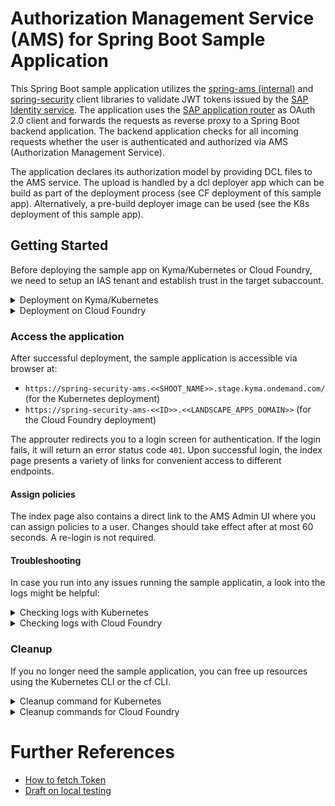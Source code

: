 # Authorization Management Service (AMS) for Spring Boot Sample Application
This Spring Boot sample application utilizes the [spring-ams (internal)](https://github.wdf.sap.corp/CPSecurity/cloud-authorization-client-library-java/tree/master/spring-ams) and [spring-security](https://github.com/SAP/cloud-security-services-integration-library/tree/main/spring-security) client libraries to validate JWT tokens issued by the [SAP Identity service](https://help.sap.com/docs/identity-authentication).
The application uses the [SAP application router](https://www.npmjs.com/package/@sap/approuter) as OAuth 2.0 client and forwards the requests as reverse proxy to a Spring Boot backend application.
The backend application checks for all incoming requests whether the user is authenticated and authorized via AMS (Authorization Management Service).

The application declares its authorization model by providing DCL files to the AMS service.
The upload is handled by a dcl deployer app which can be build as part of the deployment process (see CF deployment of this sample app).
Alternatively, a pre-build deployer image can be used (see the K8s deployment of this sample app).

## Getting Started
Before deploying the sample app on Kyma/Kubernetes or Cloud Foundry, we need to setup an IAS tenant and establish trust in the target subaccount.
<details>
<summary>Deployment on Kyma/Kubernetes</summary>

The k8s deployment contains two pods:
* The [first pod](k8s/app.yaml) consists of two containers, one for the app and one for the approuter.
* The [second pod](k8s/policies-deployer-job.yaml) is just for uploading the DCL files to the AMS server.
  It copies the DCL files from the app image via an init container and then runs a container from a pre-build image to do the actual upload.
  This pod is configured to be removed 5 minutes after the job is done.

### Build, tag and push docker images to a repository
:bulb: If you just want to try out the sample application, you can skip this step and use the pre-build docker images.

#### Backend application
On the console change into the `spring-security-ams` folder.
Then use the following commands to build and pushed the spring boot application to a repository:
```bash
mvn clean package
docker build -t <repository>/<backendImage> .
docker push <repository>/<backendImage>
```
The [docker file of the application](Dockerfile) expects the DCL files to be located in the folder `dcldeployer/dcl`.

#### Approuter
Change into the `spring-security-ams/approuter` folder and use the following docker CLI commands to build and push the approuter:
```bash
docker build -t <repository>/<approuterImage> .
docker push <repository>/<approuterImage>
```
The [dockerfile of the approuter](approuter/Dockerfile) does not need to be adapted.
:warning: Don't forget to change back into the `spring-security-ams` folder afterwards.

### Configure the k8s deployment
1. The pre-build policies deployer image [is configured](k8s/policies-deployer-job.yaml) to be pulled from `common.repositories.cloud.sap`.
This requires a user account and an access token that can be generated at https://common.repositories.cloud.sap/ui/user_profile.
The access token then needs to be stored as a [k8s secret](https://kubernetes.io/docs/tasks/configure-pod-container/pull-image-private-registry/#create-a-secret-by-providing-credentials-on-the-command-line) named `common-artifactory` using the k8s CLI:
```bash
kubectl create secret docker-registry common-artifactory --docker-server=cloud-security-integration.common.repositories.cloud.sap --docker-username=<YOUR USERNAME> --docker-password=<YOUR IDENTITY TOKEN> --docker-email=<YOUR EMAIL> -n <YOUR NAMESPACE>
```
1. If you have build and pushed your own app and/or approuter image in the previous step, you need to replace the default image tags specified in [the app configuration](k8s/app.yaml) and [the policies deployer job configuration](k8s/policies-deployer-job.yaml).
If the images were not pushed to `common.repositories.cloud.sap`, you also need to adapt the corresponding `imagePullSecrets`.
:bulb: In case the images are to be pulled from a public repository, no image pull secret is required.
1. Finally, [the identity service instance configuration](k8s/identity-service-instance.yaml) needs to be completed by providing two redirect URLs for the approuter.
If you know the unique shoot name of your Kyma Cluster, then you can simply replace the `SHOOT_NAME` placeholder.
Otherwise, you can deploy only the service and API rule with
```shell script
kubectl apply -f k8s/service.yaml -n <YOUR NAMESPACE>
kubectl apply -f k8s/apirule.yaml -n <YOUR NAMESPACE>
```
and afterwards retrieve the hostname for the redirect URLs from the API rule in the Kyma cluster dashboard.
Alternatively, you can also deploy the whole app twice and retrieve the URLs in between.

### Deploy the application
After successful configuration you can deploy the applications using [kubectl cli](https://kubernetes.io/docs/reference/kubectl/)
```shell script
kubectl apply -f k8s -n <YOUR NAMESPACE>
```
</details>

<details>
<summary>Deployment on Cloud Foundry</summary>

### Configure the CF deployment
First you need to login using the CF CLI:
```shell
cf login -u <YOUR USER> -o <CF ORG of your subaccount> -s <CF SPACE in your subaccount>
```

Adapt the [vars](../vars.yml) file by:
- specifying a unique value for `ID`, e.g. your user id
- setting `LANDSCAPE_APPS_DOMAIN` according to your landscape, e.g. `cfapps.eu12.hana.ondemand.com` for Canary

### Create the identity service instance (with AMS enabled)
You need to manually replace all ``((LANDSCAPE_APPS_DOMAIN))`` and ``((ID))`` placeholders in `ìas-config.json`.
Then use the IAS service broker to create the ``identity`` service instance:
```shell
cf create-service identity application spring-security-ams-identity -c ias-config.json
```

### Build and deploy the application
Use maven and the cf CLI to compile, package and push the application to Cloud Foundry:
```shell
mvn clean package
cf push --vars-file ../vars.yml
```
</details>

### Access the application
After successful deployment, the sample application is accessible via browser at:
- `https://spring-security-ams.<<SHOOT_NAME>>.stage.kyma.ondemand.com/` (for the Kubernetes deployment)
- `https://spring-security-ams-<<ID>>.<<LANDSCAPE_APPS_DOMAIN>>` (for the Cloud Foundry deployment)

The approuter redirects you to a login screen for authentication.
If the login fails, it will return an error status code `401`.
Upon successful login, the index page presents a variety of links for convenient access to different endpoints.

#### Assign policies
The index page also contains a direct link to the AMS Admin UI where you can assign policies to a user.
Changes should take effect after at most 60 seconds.
A re-login is not required.
#### Troubleshooting
In case you run into any issues running the sample applicatin, a look into the logs might be helpful:
<details>
<summary>Checking logs with Kubernetes</summary>

```shell
kubectl logs -l app=spring-security-ams -n <YOUR NAMESPACE>
```
</details>

<details>
<summary>Checking logs with Cloud Foundry</summary>

```shell
cf logs spring-security-ams --recent
```
</details>

### Cleanup
If you no longer need the sample application, you can free up resources using the Kubernetes CLI or the cf CLI.
<details>
<summary>Cleanup command for Kubernetes</summary>

```shell
kubectl delete -f k8s -n <YOUR NAMESPACE>
```
</details>

<details>
<summary>Cleanup commands for Cloud Foundry</summary>

```shell
cf unbind-service spring-security-ams-backend spring-security-ams-identity
cf unbind-service spring-security-ams-approuter spring-security-ams-identity
cf unbind-service spring-security-ams-dcl-deployer spring-security-ams-identity
cf delete -f spring-security-ams-backend
cf delete -f spring-security-ams-approuter
cf delete -f spring-security-ams-dcl-deployer
cf delete-service -f spring-security-ams-identity
```
</details>

# Further References
- [How to fetch Token](https://github.com/SAP/cloud-security-xsuaa-integration/blob/main/docs/HowToFetchToken.md)
- [Draft on local testing](LocalTesting.md)